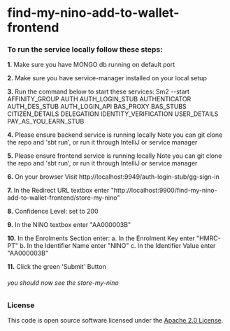 
# find-my-nino-add-to-wallet-frontend

### To run the service locally follow these steps:

**1.** Make sure you have MONGO db running on default port

**2.** Make sure you have service-manager installed on your local setup

**3.** Run the command below to start these services:
Sm2 --start AFFINITY_GROUP AUTH AUTH_LOGIN_STUB AUTHENTICATOR AUTH_DES_STUB AUTH_LOGIN_API BAS_PROXY BAS_STUBS CITIZEN_DETAILS DELEGATION IDENTITY_VERIFICATION USER_DETAILS PAY_AS_YOU_EARN_STUB

**4.** Please ensure backend service is running locally
Note you can git clone the repo and 'sbt run', or run it through IntelliJ or service manager

**5.** Please ensure frontend service is running locally
Note you can git clone the repo and 'sbt run', or run it through IntelliJ or service manager

**6.** On your browser Visit http://localhost:9949/auth-login-stub/gg-sign-in

**7.** In the Redirect URL textbox enter "http://localhost:9900/find-my-nino-add-to-wallet-frontend/store-my-nino"

**8.** Confidence Level: set to 200

**9.** In the NINO textbox enter "AA000003B"

**10.** In the Enrolments Section enter:
    a. In the Enrolment Key enter "HMRC-PT"
    b. In the Identifier Name enter "NINO"
    c. In the Identifier Value enter "AA000003B"

**11.** Click the green 'Submit' Button

###### you should now see the store-my-nino 


### License

This code is open source software licensed under the [Apache 2.0 License]("http://www.apache.org/licenses/LICENSE-2.0.html").
